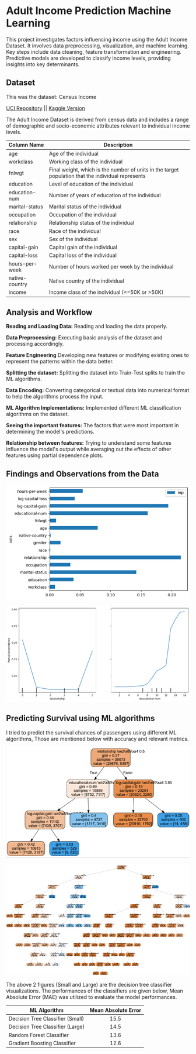 # Adult Income Prediction Machine Learning

This project investigates factors influencing income using the Adult Income Dataset. It involves data preprocessing, visualization, and machine learning. Key steps include data cleaning, feature transformation and engineering. Predictive models are developed to classify income levels, providing insights into key determinants.

## Dataset

This was the dataset: Census Income

[UCI Repository](https://archive.ics.uci.edu/dataset/20/census+income) || [Kaggle Version](https://www.kaggle.com/datasets/wenruliu/adult-income-dataset/data)

The Adult Income Dataset is derived from census data and includes a range of demographic and socio-economic attributes relevant to individual income levels.

| Column Name      | Description                                                                                         |
|------------------|-----------------------------------------------------------------------------------------------------|
| age              | Age of the individual                                                                               |
| workclass        | Working class of the individual                                                                     |
| fnlwgt           | Final weight, which is the number of units in the target population that the individual represents  |
| education        | Level of education of the individual                                                                |
| education-num    | Number of years of education of the individual                                                      |
| marital-status   | Marital status of the individual                                                                    |
| occupation       | Occupation of the individual                                                                        |
| relationship     | Relationship status of the individual                                                               |
| race             | Race of the individual                                                                              |
| sex              | Sex of the individual                                                                               |
| capital-gain     | Capital gain of the individual                                                                      |
| capital-loss     | Capital loss of the individual                                                                      |
| hours-per-week   | Number of hours worked per week by the individual                                                   |
| native-country   | Native country of the individual                                                                    |
| income           | Income class of the individual (<=50K or >50K)                                                      |


## Analysis and Workflow

**Reading and Loading Data:** Reading and loading the data properly. 

**Data Preprocessing:** Executing basic analysis of the dataset and processing accordingly. 

**Feature Engineering** Developing new features or modifying existing ones to represent the patterns within the data better.  

**Splitting the dataset:** Splitting the dataset into Train-Test splits to train the ML algorithms.  

**Data Encoding:** Converting categorical or textual data into numerical format to help the algorithms process the input.

**ML Algorithm Implementations:** Implemented different ML classification algorithms on the dataset.

**Seeing the important features:** The factors that were most important in determining the model's predictions.

**Relationship between features:** Trying to understand some features influence the model's output while averaging out the effects of other features using partial dependence plots.


## Findings and Observations from the Data

![Important Features (Random Forest)](https://raw.githubusercontent.com/RezuwanHassan262/Adult-Income-Prediction-Machine-Learning/main/figures/1.png)

![Partial Dependence Plot](https://raw.githubusercontent.com/RezuwanHassan262/Adult-Income-Prediction-Machine-Learning/main/figures/2.png)










## Predicting Survival using ML algorithms

I tried to predict the survival chances of passengers using different ML algorithms, Those are mentioned below with accuracy and relevant metrics.


![Decision Tree Classifier (Small)](https://raw.githubusercontent.com/RezuwanHassan262/Adult-Income-Prediction-Machine-Learning/main/figures/3.png)

![Decision Tree Classifier (Large)](https://raw.githubusercontent.com/RezuwanHassan262/Adult-Income-Prediction-Machine-Learning/main/figures/4.PNG)

The above 2 figures (Small and Large) are the decision tree classifier visualizations. The performances of the classifiers are given below, Mean Absolute Error (MAE) was utilized to evaluate the model performances.


|          ML Algorithm             |   Mean Absolute Error   |
| --------------------------------- |:-----------------------:|
| Decision Tree Classifier (Small)  |          15.5           | 
| Decision Tree Classifier (Large)  |          14.5           | 
|    Random Forest Classifier       |          13.6           | 
|   Gradient Boosting Classifier    |          12.6           |
